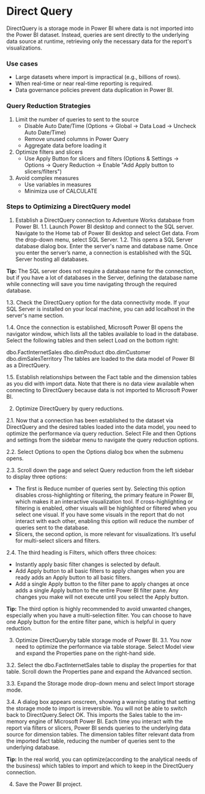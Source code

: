 # Direct Query
DirectQuery is a storage mode in Power BI where data is not imported into the Power BI dataset. Instead, queries are sent directly to the underlying data source at runtime, retrieving only the necessary data for the report's visualizations.     

### Use cases
- Large datasets where import is impractical (e.g., billions of rows).
- When real-time or near real-time reporting is required.
- Data governance policies prevent data duplication in Power BI.

### Query Reduction Strategies
1. Limit the number of queries to sent to the source
    - Disable Auto Date/Time (Options -> Global -> Data Load -> Uncheck Auto Date/Time) 
    - Remove unused columns in Power Query
    - Aggregate data before loading it
2. Optimize filters and slicers
    - Use Apply Button for slicers and filters (Options & Settings → Options → Query Reduction → Enable "Add Apply button to slicers/filters")
3. Avoid complex measures
    - Use variables in measures 
    - Minimiza use of CALCULATE 

### Steps to Optimizing a DirectQuery model
1. Establish a DirectQuery connection to Adventure Works database from Power BI.
1.1. Launch Power BI desktop and connect to the SQL server. Navigate to the Home tab of Power BI desktop and select Get data. From the drop-down menu, select SQL Server. 
1.2. This opens a SQL Server database dialog box. Enter the server's name and database name. Once you enter the server’s name, a connection is established with the SQL Server hosting all databases.

**Tip:** The SQL server does not require a database name for the connection, but if you have a lot of databases in the Server, defining the database name while connecting will save you time navigating through the required database.

1.3. Check the DirectQuery option for the data connectivity mode. If your SQL Server is installed on your local machine, you can add localhost in the server's name section.

1.4. Once the connection is established, Microsoft Power BI opens the navigator window, which lists all the tables available to load in the database. Select the following tables and then select Load on the bottom right:

dbo.FactInternetSales
dbo.dimProduct
dbo.dimCustomer
dbo.dimSalesTerritory
The tables are loaded to the data model of Power BI as a DirectQuery.

1.5. Establish relationships between the Fact table and the dimension tables as you did with import data. Note that there is no data view available when connecting to DirectQuery because data is not imported to Microsoft Power BI.

2. Optimize DirectQuery by query reductions.

2.1. Now that a connection has been established to the dataset via DirectQuery and the desired tables loaded into the data model, you need to optimize the performance via query reduction. Select File and then Options and settings from the sidebar menu to navigate the query reduction options.

2.2. Select Options to open the Options dialog box when the submenu opens.

2.3. Scroll down the page and select Query reduction from the left sidebar to display three options:

- The first is Reduce number of queries sent by. Selecting this option disables cross-highlighting or filtering, the primary feature in Power BI, which makes it an interactive visualization tool. If cross-highlighting or filtering is enabled, other visuals will be highlighted or filtered when you select one visual. If you have some visuals in the report that do not interact with each other, enabling this option will reduce the number of queries sent to the database.
- Slicers, the second option, is more relevant for visualizations. It’s useful for multi-select slicers and filters.

2.4. The third heading is Filters, which offers three choices:
- Instantly apply basic filter changes is selected by default.
- Add Apply button to all basic filters to apply changes when you are ready adds an Apply button to all basic filters.
- Add a single Apply button to the filter pane to apply changes at once adds a single Apply button to the entire Power BI filter pane. Any changes you make will not execute until you select the Apply button.

**Tip:** The third option is highly recommended to avoid unwanted changes, especially when you have a multi-selection filter. You can choose to have one Apply button for the entire filter pane, which is helpful in query reduction.

3. Optimize DirectQueryby table storage mode of Power BI.
3.1. You now need to optimize the performance via table storage. Select Model view and expand the Properties pane on the right-hand side.

3.2. Select the dbo.FactInternetSales table to display the properties for that table. Scroll down the Properties pane and expand the Advanced section.

3.3. Expand the Storage mode drop-down menu and select Import storage mode.

3.4. A dialog box appears onscreen, showing a warning stating that setting the storage mode to import is irreversible. You will not be able to switch back to DirectQuery.Select OK. This imports the Sales table to the im-memory engine of Microsoft Power BI. Each time you interact with the report via filters or slicers, Power BI sends queries to the underlying data source for dimension tables. The dimension tables filter relevant data from the imported fact table, reducing the number of queries sent to the underlying database.

**Tip:** In the real world, you can optimize(according to the analytical needs of the business) which tables to import and which to keep in the DirectQuery connection.

4. Save the Power BI project.